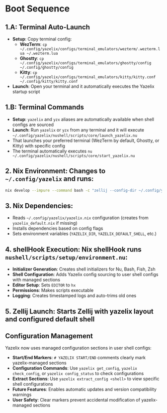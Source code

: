 # Boot Sequence


## 1.A: Terminal Auto-Launch 
- **Setup**: Copy terminal config:
  - **WezTerm**: `cp ~/.config/yazelix/configs/terminal_emulators/wezterm/.wezterm.lua ~/.wezterm.lua`
  - **Ghostty**: `cp ~/.config/yazelix/configs/terminal_emulators/ghostty/config ~/.config/ghostty/config`
  - **Kitty**: `cp ~/.config/yazelix/configs/terminal_emulators/kitty/kitty.conf ~/.config/kitty/kitty.conf`
- **Launch**: Open your terminal and it automatically executes the Yazelix startup script

## 1.B: Terminal Commands  
- **Setup**: `yazelix` and `yzx` aliases are automatically available when shell configs are sourced
- **Launch**: Run `yazelix` or `yzx` from any terminal and it will execute `~/.config/yazelix/nushell/scripts/core/launch_yazelix.nu`
- That launches your preferred terminal (WezTerm by default, Ghostty, or Kitty) with specific config
- The terminal automatically executes `nu ~/.config/yazelix/nushell/scripts/core/start_yazelix.nu`

## 2. **Nix Environment**: Changes to `~/.config/yazelix` and runs:
   ```bash
   nix develop --impure --command bash -c "zellij --config-dir ~/.config/yazelix/configs/zellij options --default-cwd $HOME --default-layout yazelix --default-shell $YAZELIX_DEFAULT_SHELL"
   ```

## 3. **Nix Dependencies**: 
   - Reads `~/.config/yazelix/yazelix.nix` configuration (creates from `yazelix_default.nix` if missing)
   - Installs dependencies based on config flags
   - Sets environment variables (`YAZELIX_DIR`, `YAZELIX_DEFAULT_SHELL`, etc.)

## 4. **shellHook Execution**: Nix shellHook runs `nushell/scripts/setup/environment.nu`:
   - **Initializer Generation**: Creates shell initializers for Nu, Bash, Fish, Zsh  
   - **Shell Configuration**: Adds Yazelix config sourcing to user shell configs with managed sections
   - **Editor Setup**: Sets `EDITOR` to `hx`
   - **Permissions**: Makes scripts executable
   - **Logging**: Creates timestamped logs and auto-trims old ones

## 5. **Zellij Launch**: Starts Zellij with yazelix layout and configured default shell

## Configuration Management
Yazelix now uses managed configuration sections in user shell configs:
- **Start/End Markers**: `# YAZELIX START/END` comments clearly mark yazelix-managed sections
- **Configuration Commands**: Use `yazelix get_config`, `yazelix check_config`, or `yazelix config_status` to check configurations
- **Extract Sections**: Use `yazelix extract_config <shell>` to view specific shell configurations
- **Future Features**: Enables automatic updates and version compatibility warnings
- **User Safety**: Clear markers prevent accidental modification of yazelix-managed sections 